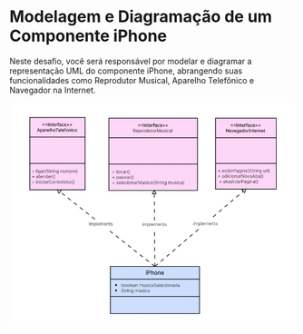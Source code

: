 # Modelagem e Diagramação de um Componente iPhone
Neste desafio, você será responsável por modelar e diagramar a representação UML do componente iPhone, abrangendo suas funcionalidades como Reprodutor Musical, Aparelho Telefônico e Navegador na Internet.

![Diagrama proposto](https://raw.githubusercontent.com/cadubcastro/ModelagemDiagramacaoComponenteIphone/main/diagramaIphone.JPG)
